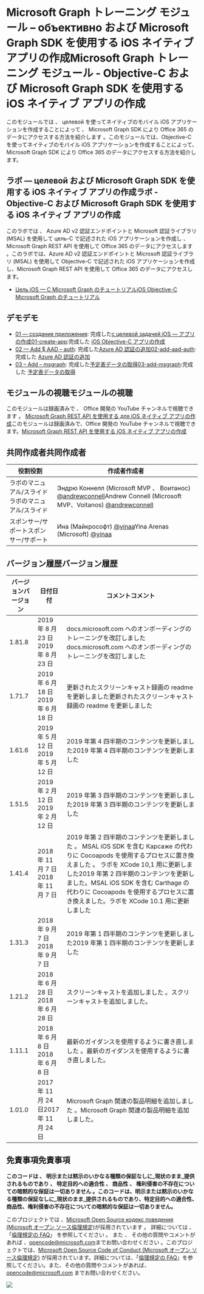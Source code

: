 # <a name="microsoft-graph-----objective-c--microsoft-graph-sdk--ios--"></a><span data-ttu-id="f6b49-101">Microsoft Graph トレーニング モジュール – объективно および Microsoft Graph SDK を使用する iOS ネイティブ アプリの作成</span><span class="sxs-lookup"><span data-stu-id="f6b49-101">Microsoft Graph トレーニング モジュール - Objective-C および Microsoft Graph SDK を使用する iOS ネイティブ アプリの作成</span></span>

<span data-ttu-id="f6b49-102">このモジュールでは 、 целевой を使ってネイティブのモバイル iOS アプリケーションを作成することによって 、 Microsoft Graph SDK により Office 365 のデータにアクセスする方法を紹介します 。</span><span class="sxs-lookup"><span data-stu-id="f6b49-102">このモジュールでは、Objective-C を使ってネイティブのモバイル iOS アプリケーションを作成することによって、Microsoft Graph SDK により Office 365 のデータにアクセスする方法を紹介します。</span></span>

## <a name="---objective-c--microsoft-graph-sdk--ios--"></a><span data-ttu-id="f6b49-103">ラボ — целевой および Microsoft Graph SDK を使用する iOS ネイティブ アプリの作成</span><span class="sxs-lookup"><span data-stu-id="f6b49-103">ラボ - Objective-C および Microsoft Graph SDK を使用する iOS ネイティブ アプリの作成</span></span>

<span data-ttu-id="f6b49-104">このラボでは 、 Azure AD v2 認証エンドポイントと Microsoft 認証ライブラリ (MSAL) を使用して цель-C で記述された iOS アプリケーションを作成し 、 Microsoft Graph REST API を使用して Office 365 のデータにアクセスします 。</span><span class="sxs-lookup"><span data-stu-id="f6b49-104">このラボでは、Azure AD v2 認証エンドポイントと Microsoft 認証ライブラリ (MSAL) を使用して Objective-C で記述された iOS アプリケーションを作成し、Microsoft Graph REST API を使用して Office 365 のデータにアクセスします。</span></span>

- [<span data-ttu-id="f6b49-105">Цель iOS — C Microsoft Graph のチュートリアル</span><span class="sxs-lookup"><span data-stu-id="f6b49-105">iOS Objective-C Microsoft Graph のチュートリアル</span></span>](https://docs.microsoft.com/graph/tutorials/ios-objectivec)

## <a name=""></a><span data-ttu-id="f6b49-106">デモ</span><span class="sxs-lookup"><span data-stu-id="f6b49-106">デモ</span></span>

- <span data-ttu-id="f6b49-107">[01 — создание приложения](demos/01-create-app): 完成した[с целевой задачей iOS — アプリの作成](https://docs.microsoft.com/graph/tutorials/ios-objectivec?tutorial-step=1)</span><span class="sxs-lookup"><span data-stu-id="f6b49-107">[01-create-app](demos/01-create-app):完成した [iOS Objective-C アプリの作成](https://docs.microsoft.com/graph/tutorials/ios-objectivec?tutorial-step=1)</span></span>
- <span data-ttu-id="f6b49-108">[02 — Add $ AAD – auth](demos/02-add-aad-auth): 完成した[Azure AD 認証の追加](https://docs.microsoft.com/graph/tutorials/ios-objectivec?tutorial-step=3)</span><span class="sxs-lookup"><span data-stu-id="f6b49-108">[02-add-aad-auth](demos/02-add-aad-auth):完成した [Azure AD 認証の追加](https://docs.microsoft.com/graph/tutorials/ios-objectivec?tutorial-step=3)</span></span>
- <span data-ttu-id="f6b49-109">[03 – Add – msgraph](demos/03-add-msgraph): 完成した[予定表データの取得](https://docs.microsoft.com/graph/tutorials/ios-objectivec?tutorial-step=4)</span><span class="sxs-lookup"><span data-stu-id="f6b49-109">[03-add-msgraph](demos/03-add-msgraph):完成した [予定表データの取得](https://docs.microsoft.com/graph/tutorials/ios-objectivec?tutorial-step=4)</span></span>

## <a name=""></a><span data-ttu-id="f6b49-110">モジュールの視聴</span><span class="sxs-lookup"><span data-stu-id="f6b49-110">モジュールの視聴</span></span>

<span data-ttu-id="f6b49-111">このモジュールは録画済みで 、 Office 開発の YouTube チャンネルで視聴できます 。 [Microsoft Graph REST API を使用する для iOS ネイティブ アプリの作成](https://youtu.be/Gg8Qy1Dqyzw)</span><span class="sxs-lookup"><span data-stu-id="f6b49-111">このモジュールは録画済みで、Office 開発の YouTube チャンネルで視聴できます。[Microsoft Graph REST API を使用する iOS ネイティブ アプリの作成](https://youtu.be/Gg8Qy1Dqyzw)</span></span>

## <a name=""></a><span data-ttu-id="f6b49-112">共同作成者</span><span class="sxs-lookup"><span data-stu-id="f6b49-112">共同作成者</span></span>

| <span data-ttu-id="f6b49-113">役割</span><span class="sxs-lookup"><span data-stu-id="f6b49-113">役割</span></span> | <span data-ttu-id="f6b49-114">作成者</span><span class="sxs-lookup"><span data-stu-id="f6b49-114">作成者</span></span> |
| -------------------- | ------------------------------------------------------------------------------------- |
| <span data-ttu-id="f6b49-115">ラボのマニュアル/スライド</span><span class="sxs-lookup"><span data-stu-id="f6b49-115">ラボのマニュアル/スライド</span></span> | <span data-ttu-id="f6b49-116">Эндрю Коннелл (Microsoft MVP 、 Воитанос) [@andrewconnell](//github.com/andrewconnell)</span><span class="sxs-lookup"><span data-stu-id="f6b49-116">Andrew Connell (Microsoft MVP、Voitanos) [@andrewconnell](//github.com/andrewconnell)</span></span> |
| <span data-ttu-id="f6b49-117">スポンサー/サポート</span><span class="sxs-lookup"><span data-stu-id="f6b49-117">スポンサー/サポート</span></span> | <span data-ttu-id="f6b49-118">Ина (Майкрософт) [@yinaa](//github.com/yinaa)</span><span class="sxs-lookup"><span data-stu-id="f6b49-118">Yina Arenas (Microsoft) [@yinaa](//github.com/yinaa)</span></span> |

## <a name=""></a><span data-ttu-id="f6b49-119">バージョン履歴</span><span class="sxs-lookup"><span data-stu-id="f6b49-119">バージョン履歴</span></span>

| <span data-ttu-id="f6b49-120">バージョン</span><span class="sxs-lookup"><span data-stu-id="f6b49-120">バージョン</span></span> | <span data-ttu-id="f6b49-121">日付</span><span class="sxs-lookup"><span data-stu-id="f6b49-121">日付</span></span> | <span data-ttu-id="f6b49-122">コメント</span><span class="sxs-lookup"><span data-stu-id="f6b49-122">コメント</span></span> |
| ------- | ------------------ | ------------------------------------------------------------------------------------------------------------------------------------ |
| <span data-ttu-id="f6b49-123">1.8</span><span class="sxs-lookup"><span data-stu-id="f6b49-123">1.8</span></span> | <span data-ttu-id="f6b49-124">2019 年 8 月 23 日</span><span class="sxs-lookup"><span data-stu-id="f6b49-124">2019 年 8 月 23 日</span></span> | <span data-ttu-id="f6b49-125">docs.microsoft.com へのオンボーディングのトレーニングを改訂しました</span><span class="sxs-lookup"><span data-stu-id="f6b49-125">docs.microsoft.com へのオンボーディングのトレーニングを改訂しました</span></span> |
| <span data-ttu-id="f6b49-126">1.7</span><span class="sxs-lookup"><span data-stu-id="f6b49-126">1.7</span></span> | <span data-ttu-id="f6b49-127">2019 年 6 月 18 日</span><span class="sxs-lookup"><span data-stu-id="f6b49-127">2019 年 6 月 18 日</span></span> | <span data-ttu-id="f6b49-128">更新されたスクリーンキャスト録画の readme を更新しました</span><span class="sxs-lookup"><span data-stu-id="f6b49-128">更新されたスクリーンキャスト録画の readme を更新しました</span></span> |
| <span data-ttu-id="f6b49-129">1.6</span><span class="sxs-lookup"><span data-stu-id="f6b49-129">1.6</span></span> | <span data-ttu-id="f6b49-130">2019 年 5 月 12 日</span><span class="sxs-lookup"><span data-stu-id="f6b49-130">2019 年 5 月 12 日</span></span> | <span data-ttu-id="f6b49-131">2019 年第 4 四半期のコンテンツを更新しました</span><span class="sxs-lookup"><span data-stu-id="f6b49-131">2019 年第 4 四半期のコンテンツを更新しました</span></span> |
| <span data-ttu-id="f6b49-132">1.5</span><span class="sxs-lookup"><span data-stu-id="f6b49-132">1.5</span></span> | <span data-ttu-id="f6b49-133">2019 年 2 月 12 日</span><span class="sxs-lookup"><span data-stu-id="f6b49-133">2019 年 2 月 12 日</span></span> | <span data-ttu-id="f6b49-134">2019 年第 3 四半期のコンテンツを更新しました</span><span class="sxs-lookup"><span data-stu-id="f6b49-134">2019 年第 3 四半期のコンテンツを更新しました</span></span> |
| <span data-ttu-id="f6b49-135">1.4</span><span class="sxs-lookup"><span data-stu-id="f6b49-135">1.4</span></span> | <span data-ttu-id="f6b49-136">2018 年 11 月 7 日</span><span class="sxs-lookup"><span data-stu-id="f6b49-136">2018 年 11 月 7 日</span></span> | <span data-ttu-id="f6b49-137">2019 年第 2 四半期のコンテンツを更新しました 。 MSAL iOS SDK を含む Карсаже の代わりに Cocoapods を使用するプロセスに置き換えました 。 ラボを XCode 10,1 用に更新しました</span><span class="sxs-lookup"><span data-stu-id="f6b49-137">2019 年第 2 四半期のコンテンツを更新しました。MSAL iOS SDK を含む Carthage の代わりに Cocoapods を使用するプロセスに置き換えました。ラボを XCode 10.1 用に更新しました</span></span> |
| <span data-ttu-id="f6b49-138">1.3</span><span class="sxs-lookup"><span data-stu-id="f6b49-138">1.3</span></span> | <span data-ttu-id="f6b49-139">2018 年 9 月 7 日</span><span class="sxs-lookup"><span data-stu-id="f6b49-139">2018 年 9 月 7 日</span></span> | <span data-ttu-id="f6b49-140">2019 年第 1 四半期のコンテンツを更新しました</span><span class="sxs-lookup"><span data-stu-id="f6b49-140">2019 年第 1 四半期のコンテンツを更新しました</span></span> |
| <span data-ttu-id="f6b49-141">1.2</span><span class="sxs-lookup"><span data-stu-id="f6b49-141">1.2</span></span> | <span data-ttu-id="f6b49-142">2018 年 6 月 28 日</span><span class="sxs-lookup"><span data-stu-id="f6b49-142">2018 年 6 月 28 日</span></span> | <span data-ttu-id="f6b49-143">スクリーンキャストを追加しました 。</span><span class="sxs-lookup"><span data-stu-id="f6b49-143">スクリーンキャストを追加しました。</span></span> |
| <span data-ttu-id="f6b49-144">1.1</span><span class="sxs-lookup"><span data-stu-id="f6b49-144">1.1</span></span> | <span data-ttu-id="f6b49-145">2018 年 6 月 8 日</span><span class="sxs-lookup"><span data-stu-id="f6b49-145">2018 年 6 月 8 日</span></span> | <span data-ttu-id="f6b49-146">最新のガイダンスを使用するように書き直しました 。</span><span class="sxs-lookup"><span data-stu-id="f6b49-146">最新のガイダンスを使用するように書き直しました。</span></span> |
| <span data-ttu-id="f6b49-147">1.0</span><span class="sxs-lookup"><span data-stu-id="f6b49-147">1.0</span></span> | <span data-ttu-id="f6b49-148">2017 年 11 月 24 日</span><span class="sxs-lookup"><span data-stu-id="f6b49-148">2017 年 11 月 24 日</span></span> | <span data-ttu-id="f6b49-149">Microsoft Graph 関連の製品明細を追加しました 。</span><span class="sxs-lookup"><span data-stu-id="f6b49-149">Microsoft Graph 関連の製品明細を追加しました。</span></span> |

## <a name=""></a><span data-ttu-id="f6b49-150">免責事項</span><span class="sxs-lookup"><span data-stu-id="f6b49-150">免責事項</span></span>

<span data-ttu-id="f6b49-151">**このコードは 、 明示または黙示のいかなる種類の保証なしに_現状のまま_提供されるものであり 、 特定目的への適合性 、 商品性 、 権利侵害の不存在についての暗黙的な保証は一切ありません 。**</span><span class="sxs-lookup"><span data-stu-id="f6b49-151">**このコードは、明示または黙示のいかなる種類の保証なしに_現状のまま_提供されるものであり、特定目的への適合性、商品性、権利侵害の不存在についての暗黙的な保証は一切ありません。**</span></span>

<span data-ttu-id="f6b49-152">このプロジェクトでは 、[Microsoft Open Source кодекс поведения (Microsoft オープン ソース倫理規定)](https://opensource.microsoft.com/codeofconduct/)が採用されています 。 詳細については 、 「[倫理規定の FAQ](https://opensource.microsoft.com/codeofconduct/faq/)」 を参照してください 。 また 、 その他の質問やコメントがあれば 、[opencode@microsoft.com](mailto:opencode@microsoft.com)までお問い合わせください 。</span><span class="sxs-lookup"><span data-stu-id="f6b49-152">このプロジェクトでは、[Microsoft Open Source Code of Conduct (Microsoft オープン ソース倫理規定)](https://opensource.microsoft.com/codeofconduct/) が採用されています。詳細については、「[倫理規定の FAQ](https://opensource.microsoft.com/codeofconduct/faq/)」を参照してください。また、その他の質問やコメントがあれば、[opencode@microsoft.com](mailto:opencode@microsoft.com) までお問い合わせください。</span></span>

<img src="https://telemetry.sharepointpnp.com/msgraph-training-ios-objectivec" />
